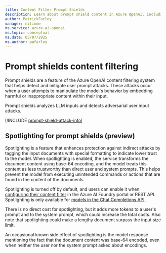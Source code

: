 ```yaml
---
title: Content Filter Prompt Shields
description: Learn about prompt shield content in Azure OpenAI, including user prompt attacks and indirect attack severity definitions.
author: PatrickFarley
manager: nitinme
ms.service: azure-ai-openai
ms.topic: conceptual
ms.date: 05/07/2025
ms.author: pafarley
---
```


# Prompt shields content filtering

Prompt shields are a feature of the Azure OpenAI content filtering system that helps detect and mitigate user prompt attacks. These attacks occur when a user attempts to manipulate the model's behavior by embedding harmful or inappropriate content within their input.

Prompt shields analyzes LLM inputs and detects adversarial user input attacks.

[!INCLUDE [prompt-shield-attack-info](../../../ai-services/content-safety/includes/prompt-shield-attack-info.md)]

## Spotlighting for prompt shields (preview)

Spotlighting is a feature that enhances protection against indirect attacks by tagging the input documents with special formatting to indicate lower trust to the model. When spotlighting is enabled, the service transforms the document content using base-64 encoding, and the model treats this content as less trustworthy than direct user and system prompts. This helps prevent the model from executing unintended commands or actions that are found in the content of the documents.

Spotlighting is turned off by default, and users can enable it when [configuring their content filter](../how-to/content-filters.md) in the Azure AI Foundry portal or REST API. Spotlighting is only available for [models in the Chat Completions API](/azure/ai-foundry/openai/how-to/chatgpt).

There is no direct cost for spotlighting, but it adds more tokens to a user's prompt and to the system prompt, which could increase the total costs. Also note that spotlighting could make a lengthy document surpass the input size limit.

An occasional known side effect of spotlighting is the model response mentioning the fact that the document content was base-64 encoded, even when neither the user nor the system prompt asked about encodings.